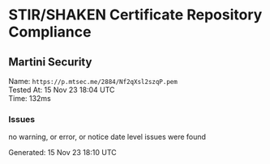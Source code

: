# STIR/SHAKEN Certificate Repository Compliance

## Martini Security

Name: `https://p.mtsec.me/2884/Nf2qXsl2szqP.pem`\
Tested At: 15 Nov 23 18:04 UTC\
Time: 132ms

### Issues

no warning, or error, or notice date level issues were found

Generated: 15 Nov 23 18:10 UTC